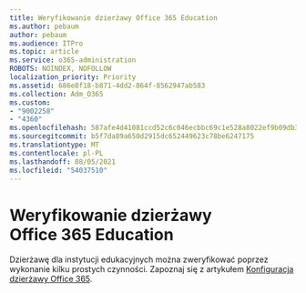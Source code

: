 ```yaml
---
title: Weryfikowanie dzierżawy Office 365 Education
ms.author: pebaum
author: pebaum
ms.audience: ITPro
ms.topic: article
ms.service: o365-administration
ROBOTS: NOINDEX, NOFOLLOW
localization_priority: Priority
ms.assetid: 686e8f18-b871-4dd2-864f-8562947ab583
ms.collection: Adm_O365
ms.custom:
- "9002258"
- "4360"
ms.openlocfilehash: 587afe4d41081ccd52c6c046ecbbc69c1e528a8022ef9b09db396d9b34b2e323
ms.sourcegitcommit: b5f7da89a650d2915dc652449623c78be6247175
ms.translationtype: MT
ms.contentlocale: pl-PL
ms.lasthandoff: 08/05/2021
ms.locfileid: "54037510"
---
```

# <a name="verify-office-365-education-tenant"></a>Weryfikowanie dzierżawy Office 365 Education

Dzierżawę dla instytucji edukacyjnych można zweryfikować poprzez wykonanie kilku prostych czynności. Zapoznaj się z artykułem [Konfiguracja dzierżawy Office 365](https://docs.microsoft.com/microsoft-365/education/deploy/create-your-office-365-tenant). 
